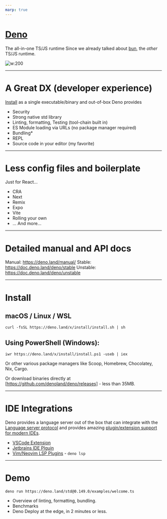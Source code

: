 ```yaml
---
marp: true
---
```

# [Deno](https://deno.land/)

The all-in-one TS/JS runtime
Since we already talked about [bun](https://bun.sh/), the *other* TS/JS runtime.

![w:200](https://upload.wikimedia.org/wikipedia/commons/8/84/Deno.svg)

---

# A Great DX (developer experience)  

<!-- _footer: bundling not meant for web ATM, recommends ESBuild for browser JS -->

[Install](#install) as a single executable/binary and out-of-box Deno provides

- Security
- Strong native std library
- Linting, formatting, Testing (tool-chain built in)
- ES Module loading via URLs (no package manager required)
- Bundling*
- REPL
- Source code in your editor (my favorite)

---

# Less config files and boilerplate

Just for React...

- CRA
- Next
- Remix
- Expo
- Vite
- Rolling your own
- ... And more...

--- 

# Detailed manual and API docs

Manual: https://deno.land/manual/
Stable: https://doc.deno.land/deno/stable
Unstable: https://doc.deno.land/deno/unstable

---

# Install

## macOS / Linux / WSL 

`curl -fsSL https://deno.land/x/install/install.sh | sh`

## Using PowerShell (Windows):

`iwr https://deno.land/x/install/install.ps1 -useb | iex`

Or other various package managers like Scoop, Homebrew, Chocolatey, Nix, Cargo.

Or download binaries directly at [https://github.com/denoland/deno/releases] - less than 35MB.

---

# IDE Integrations

Deno provides a language server out of the box that can integrate with the [Language server protocol](https://langserver.org/) and provides amazing [plugin/extension support for modern IDEs](https://deno.land/manual/getting_started/setup_your_environment#using-an-editoride).

- [VSCode Extension](https://marketplace.visualstudio.com/items?itemName=denoland.vscode-deno)
- [Jetbrains IDE Plguin](https://plugins.jetbrains.com/plugin/14382-deno)
- [Vim/Neovim LSP Plugins](https://github.com/prabirshrestha/vim-lsp) - `deno lsp`

---

# Demo
 
```
deno run https://deno.land/std@0.149.0/examples/welcome.ts
```

- Overview of linting, formatting, bundling.
- Benchmarks
- Deno Deploy at the edge, in 2 minutes or less.
